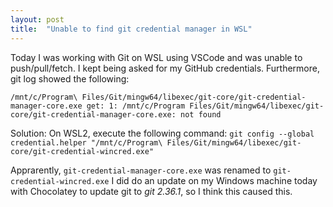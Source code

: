 ```yaml
---
layout: post
title:  "Unable to find git credential manager in WSL"
---
```


Today I was working with Git on WSL using VSCode and was unable to push/pull/fetch. I kept being asked for my GitHub credentials. Furthermore, git log showed the following:

`/mnt/c/Program\ Files/Git/mingw64/libexec/git-core/git-credential-manager-core.exe get: 1: /mnt/c/Program Files/Git/mingw64/libexec/git-core/git-credential-manager-core.exe: not found`

Solution:
On WSL2, execute the following command:
`git config --global credential.helper "/mnt/c/Program\ Files/Git/mingw64/libexec/git-core/git-credential-wincred.exe"`

Apprarently, `git-credential-manager-core.exe` was renamed to `git-credential-wincred.exe`
I did do an update on my Windows machine today with Chocolatey to update git to *git 2.36.1*, so I think this caused this.
